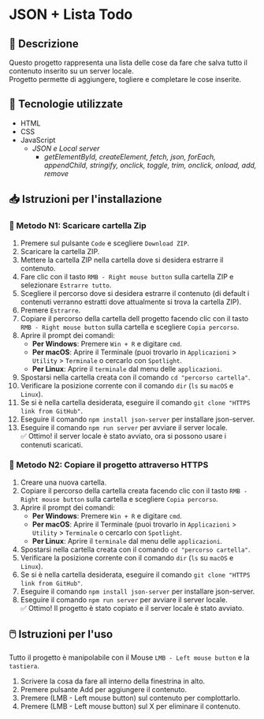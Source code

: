 # JSON + Lista Todo

## 📝 Descrizione
Questo progetto rappresenta una lista delle cose da fare che salva tutto il contenuto inserito su un server locale.
<br>Progetto permette di aggiungere, togliere e completare le cose inserite.</br>

## 🔧 Tecnologie utilizzate
- HTML
- CSS
- JavaScript
    - *JSON e Local server*
        - *getElementById, createElement, fetch, json, forEach, appendChild, stringify, onclick, toggle, trim, onclick, onload, add, remove*
  
## 📥 Istruzioni per l'installazione

  ### :small_blue_diamond: Metodo N1: Scaricare cartella Zip
  1. Premere sul pulsante `Code` e scegliere `Download ZIP`.
  2. Scaricare la cartella ZIP.
  3. Mettere la cartella ZIP nella cartella dove si desidera estrarre il contenuto.
  4. Fare clic con il tasto `RMB - Right mouse button` sulla cartella ZIP e selezionare `Estrarre tutto`.
  5. Scegliere il percorso dove si desidera estrarre il contenuto (di default i contenuti verranno estratti dove attualmente si trova la cartella ZIP).
  6. Premere `Estrarre`.
  7. Copiare il percorso della cartella dell progetto facendo clic con il tasto `RMB - Right mouse button` sulla cartella e scegliere `Copia percorso`.
  8. Aprire il prompt dei comandi:
      - **Per Windows**: Premere `Win + R` e digitare `cmd`.
      - **Per macOS**: Aprire il Terminale (puoi trovarlo in `Applicazioni` > `Utility` > `Terminale` o cercarlo con `Spotlight`.
      - **Per Linux**: Aprire il `terminale` dal menu delle `applicazioni`.
  9. Spostarsi nella cartella creata con il comando `cd "percorso cartella"`.
  10. Verificare la posizione corrente con il comando `dir` (`ls` su `macOS` e `Linux`).
  11. Se si è nella cartella desiderata, eseguire il comando `git clone "HTTPS link from GitHub"`.
  12. Eseguire il comando  `npm install json-server` per installare json-server.
  13. Eseguire il comando `npm run server` per avviare il server locale.
  <br>✅ Ottimo! il server locale è stato avviato, ora si possono usare i contenuti scaricati.</br>

### :small_blue_diamond: Metodo N2: Copiare il progetto attraverso HTTPS
1. Creare una nuova cartella.
2. Copiare il percorso della cartella creata facendo clic con il tasto `RMB - Right mouse button` sulla cartella e scegliere `Copia percorso`.
3. Aprire il prompt dei comandi:
    - **Per Windows**: Premere `Win + R` e digitare `cmd`.
    - **Per macOS**: Aprire il Terminale (puoi trovarlo in `Applicazioni` > `Utility` > `Terminale` o cercarlo con `Spotlight`.
    - **Per Linux**: Aprire il `terminale` dal menu delle `applicazioni`.
4. Spostarsi nella cartella creata con il comando `cd "percorso cartella"`.
5. Verificare la posizione corrente con il comando `dir` (`ls` su `macOS` e `Linux`).
6. Se si è nella cartella desiderata, eseguire il comando `git clone "HTTPS link from GitHub"`.
7. Eseguire il comando  `npm install json-server` per installare json-server.
8. Eseguire il comando `npm run server` per avviare il server locale.
<br>✅ Ottimo! Il progetto è stato copiato e il server locale è stato avviato.</br>

## 🖱️ Istruzioni per l'uso
Tutto il progetto è manipolabile con il Mouse `LMB - Left mouse button` e la `tastiera`.

1. Scrivere la cosa da fare all interno della finestrina in alto.
2. Premere pulsante Add per aggiungere il contenuto.
3. Premere (LMB - Left mouse button) sul contenuto per complottarlo.
4. Premere (LMB - Left mouse button) sul X per eliminare il contenuto.
